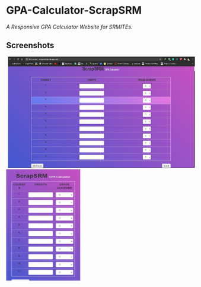 # GPA-Calculator-ScrapSRM

_A Responsive GPA Calculator Website for SRMITEs._  

## Screenshots  

<img src="screenshots/desktop-view.JPG" height="300" width="700" hspace="5"><img src="screenshots/mobile-view.JPG" height="300" width="200">

